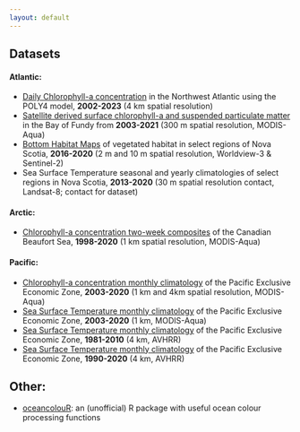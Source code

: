 ```yaml
---
layout: default
---
```


## Datasets

#### Atlantic:

* [Daily Chlorophyll-a concentration](https://catalogue.cioosatlantic.ca/dataset/ca-cioos_f869feaf-4534-4f81-8276-a1bd08c488a9) in the Northwest Atlantic using the POLY4 model, **2002-2023** (4 km spatial resolution)
* [Satellite derived surface chlorophyll-a and suspended particulate matter](https://open.canada.ca/data/en/dataset/272f5cf1-52bb-416b-b92a-8bc9384fc24d) in the Bay of Fundy from **2003-2021** (300 m spatial resolution, MODIS-Aqua)
* [Bottom Habitat Maps](https://github.com/BIO-RSG/Worldview3_Sentinel_Comparison_Project) of vegetated habitat in select regions of Nova Scotia, **2016-2020** (2 m and 10 m spatial resolution, Worldview-3 & Sentinel-2)
* Sea Surface Temperature seasonal and yearly climatologies of select regions in Nova Scotia, **2013-2020** (30 m  spatial resolution contact, Landsat-8; contact for dataset)

#### Arctic:

* [Chlorophyll-a concentration two-week composites](https://open.canada.ca/data/en/dataset/ee27e86f-7b18-4e3f-8444-0c5efb6110a4) of the Canadian Beaufort Sea, **1998-2020** (1 km spatial resolution, MODIS-Aqua)

#### Pacific: 
* [Chlorophyll-a concentration monthly climatology](https://open.canada.ca/data/en/dataset/5a7d1e1b-edeb-4a32-b17f-2ef053ca22d5) of the Pacific Exclusive Economic Zone, **2003-2020** (1 km and 4km spatial resolution, MODIS-Aqua)
* [Sea Surface Temperature monthly climatology](https://open.canada.ca/data/en/dataset/ecca47d7-835b-419f-91ae-ae4f601070a3) of the Pacific Exclusive Economic Zone, **2003-2020** (1 km, MODIS-Aqua)
* [Sea Surface Temperature monthly climatology](https://open.canada.ca/data/en/dataset/cec45ade-3647-4aec-84f1-8cb68dd305c2) of the Pacific Exclusive Economic Zone, **1981-2010** (4 km, AVHRR)
* [Sea Surface Temperature monthly climatology](https://open.canada.ca/data/en/dataset/a67df54b-286d-4eb6-9b38-474f1efe86db) of the Pacific Exclusive Economic Zone, **1990-2020** (4 km, AVHRR)

## Other:

* [oceancolouR](https://github.com/BIO-RSG/oceancolouR): an (unofficial) R package with useful ocean colour processing functions 
